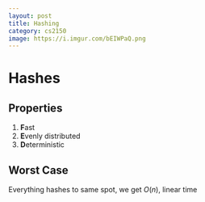 ```yaml
---
layout: post 
title: Hashing
category: cs2150
image: https://i.imgur.com/bEIWPaQ.png
---
```


# Hashes 

## Properties 

1. **F**ast 
2. **E**venly distributed 
3. **D**eterministic 

## Worst Case

Everything hashes to same spot, we get $O(n)$, linear time